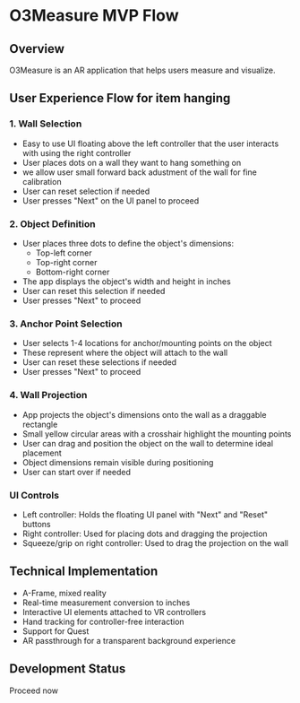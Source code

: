 # O3Measure MVP Flow

## Overview
O3Measure is an AR application that helps users measure and visualize.

## User Experience Flow for item hanging

### 1. Wall Selection
- Easy to use UI floating above the left controller that the user interacts with using the right controller
- User places dots on a wall they want to hang something on
- we allow user small forward back adustment of the wall for fine calibration
- User can reset selection if needed
- User presses "Next" on the UI panel to proceed

### 2. Object Definition
- User places three dots to define the object's dimensions:
  - Top-left corner
  - Top-right corner
  - Bottom-right corner
- The app displays the object's width and height in inches
- User can reset this selection if needed
- User presses "Next" to proceed

### 3. Anchor Point Selection
- User selects 1-4 locations for anchor/mounting points on the object
- These represent where the object will attach to the wall
- User can reset these selections if needed
- User presses "Next" to proceed

### 4. Wall Projection
- App projects the object's dimensions onto the wall as a draggable rectangle
- Small yellow circular areas with a crosshair highlight the mounting points
- User can drag and position the object on the wall to determine ideal placement
- Object dimensions remain visible during positioning
- User can start over if needed

### UI Controls
- Left controller: Holds the floating UI panel with "Next" and "Reset" buttons
- Right controller: Used for placing dots and dragging the projection
- Squeeze/grip on right controller: Used to drag the projection on the wall

## Technical Implementation
- A-Frame, mixed reality 
- Real-time measurement conversion to inches
- Interactive UI elements attached to VR controllers
- Hand tracking for controller-free interaction
- Support for Quest 
- AR passthrough for a transparent background experience

## Development Status
Proceed now